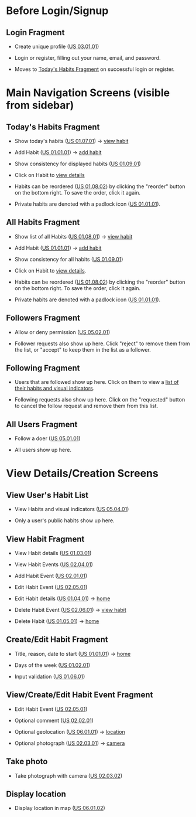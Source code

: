 # Before Login/Signup

## <a name="login"></a>Login Fragment

- Create unique profile ([US 03.01.01](https://github.com/CMPUT301F21T44/HelloHabits/issues/15))

- Login or register, filling out your name, email, and password.

- Moves to [Today's Habits Fragment](#main) on successful login or register.

# Main Navigation Screens (visible from sidebar)

## <a name="main"></a>Today's Habits Fragment

- Show today's habits ([US 01.07.01](https://github.com/CMPUT301F21T44/HelloHabits/issues/7)) -> [view habit](#view-habit)

- Add Habit ([US 01.01.01](https://github.com/CMPUT301F21T44/HelloHabits/issues/1)) -> [add habit](#add-habit)

- Show consistency for displayed habits ([US 01.09.01](https://github.com/CMPUT301F21T44/HelloHabits/issues/9))

- Click on Habit to [view details](#view-habit)

- Habits can be reordered ([US 01.08.02](https://github.com/CMPUT301F21T44/HelloHabits/issues/80)) by clicking the "reorder" button on the bottom right. To save the order, click it again.

- Private habits are denoted with a padlock icon ([US 01.01.01](https://github.com/CMPUT301F21T44/HelloHabits/issues/1)).

## <a name="all-habits"></a>All Habits Fragment

- Show list of all Habits ([US 01.08.01](https://github.com/CMPUT301F21T44/HelloHabits/issues/8)) -> [view habit](#view-habit)

- Add Habit ([US 01.01.01](https://github.com/CMPUT301F21T44/HelloHabits/issues/1)) -> [add habit](#add-habit)

- Show consistency for all habits ([US 01.09.01](https://github.com/CMPUT301F21T44/HelloHabits/issues/9))

- Click on Habit to [view details](#view-habit).

- Habits can be reordered ([US 01.08.02](https://github.com/CMPUT301F21T44/HelloHabits/issues/80)) by clicking the "reorder" button on the bottom right. To save the order, click it again.

- Private habits are denoted with a padlock icon ([US 01.01.01](https://github.com/CMPUT301F21T44/HelloHabits/issues/1)).

## <a name="followers"></a>Followers Fragment

- Allow or deny permission ([US 05.02.01](https://github.com/CMPUT301F21T44/HelloHabits/issues/23))

- Follower requests also show up here. Click "reject" to remove them from the list, or "accept" to keep them in the list as a follower.

## <a name="following"></a>Following Fragment

- Users that are followed show up here. Click on them to view a [list of their habits and visual indicators](#view-user-habits).

- Following requests also show up here. Click on the "requested" button to cancel the follow request and remove them from this list.

## <a name="all-users"></a>All Users Fragment

- Follow a doer ([US 05.01.01](https://github.com/CMPUT301F21T44/HelloHabits/issues/22))

- All users show up here.

# View Details/Creation Screens

## <a name="view-user-habits"></a>View User's Habit List

- View Habits and visual indicators ([US 05.04.01](https://github.com/CMPUT301F21T44/HelloHabits/issues/24))

- Only a user's public habits show up here.

## <a name="view-habit"></a>View Habit Fragment

- View Habit details ([US 01.03.01](https://github.com/CMPUT301F21T44/HelloHabits/issues/3))

- View Habit Events ([US 02.04.01](https://github.com/CMPUT301F21T44/HelloHabits/issues/19))

- Add Habit Event ([US 02.01.01](https://github.com/CMPUT301F21T44/HelloHabits/issues/16))

- Edit Habit Event ([US 02.05.01](https://github.com/CMPUT301F21T44/HelloHabits/issues/20))

- Edit Habit details ([US 01.04.01](https://github.com/CMPUT301F21T44/HelloHabits/issues/4)) -> [home](#main)

- Delete Habit Event ([US 02.06.01](https://github.com/CMPUT301F21T44/HelloHabits/issues/21)) -> [view habit](#view-habit)

- Delete Habit ([US 01.05.01](https://github.com/CMPUT301F21T44/HelloHabits/issues/5)) -> [home](#main)

## <a name="add-habit"></a>Create/Edit Habit Fragment

- Title, reason, date to start ([US 01.01.01](https://github.com/CMPUT301F21T44/HelloHabits/issues/1)) -> [home](#main)

- Days of the week ([US 01.02.01](https://github.com/CMPUT301F21T44/HelloHabits/issues/2))

- Input validation ([US 01.06.01](https://github.com/CMPUT301F21T44/HelloHabits/issues/6))

## <a name="add-habit-event"></a>View/Create/Edit Habit Event Fragment

- Edit Habit Event ([US 02.05.01](https://github.com/CMPUT301F21T44/HelloHabits/issues/20))

- Optional comment ([US 02.02.01](https://github.com/CMPUT301F21T44/HelloHabits/issues/16))

- Optional geolocation ([US 06.01.01](https://github.com/CMPUT301F21T44/HelloHabits/issues/25)) -> [location](#location)

- Optional photograph ([US 02.03.01](https://github.com/CMPUT301F21T44/HelloHabits/issues/18)) -> [camera](#camera)

## <a name="camera"></a>Take photo

- Take photograph with camera ([US 02.03.02](https://github.com/CMPUT301F21T44/HelloHabits/issues/81))

## <a name="location"></a>Display location

- Display location in map ([US 06.01.02](https://github.com/CMPUT301F21T44/HelloHabits/issues/82))
